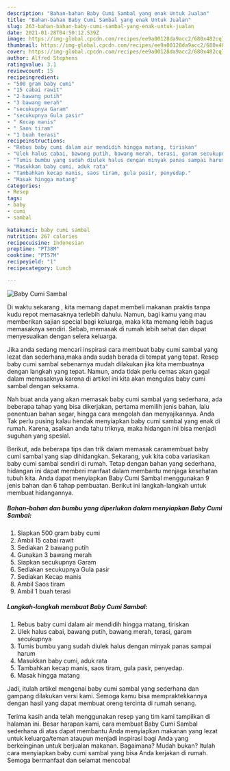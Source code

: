 ```yaml
---
description: "Bahan-bahan Baby Cumi Sambal yang enak Untuk Jualan"
title: "Bahan-bahan Baby Cumi Sambal yang enak Untuk Jualan"
slug: 263-bahan-bahan-baby-cumi-sambal-yang-enak-untuk-jualan
date: 2021-01-28T04:50:12.539Z
image: https://img-global.cpcdn.com/recipes/ee9a00128da9acc2/680x482cq70/baby-cumi-sambal-foto-resep-utama.jpg
thumbnail: https://img-global.cpcdn.com/recipes/ee9a00128da9acc2/680x482cq70/baby-cumi-sambal-foto-resep-utama.jpg
cover: https://img-global.cpcdn.com/recipes/ee9a00128da9acc2/680x482cq70/baby-cumi-sambal-foto-resep-utama.jpg
author: Alfred Stephens
ratingvalue: 3.1
reviewcount: 15
recipeingredient:
- "500 gram baby cumi"
- "15 cabai rawit"
- "2 bawang putih"
- "3 bawang merah"
- "secukupnya Garam"
- "secukupnya Gula pasir"
- " Kecap manis"
- " Saos tiram"
- "1 buah terasi"
recipeinstructions:
- "Rebus baby cumi dalam air mendidih hingga matang, tiriskan"
- "Ulek halus cabai, bawang putih, bawang merah, terasi, garam secukupnya"
- "Tumis bumbu yang sudah diulek halus dengan minyak panas sampai harum"
- "Masukkan baby cumi, aduk rata"
- "Tambahkan kecap manis, saos tiram, gula pasir, penyedap."
- "Masak hingga matang"
categories:
- Resep
tags:
- baby
- cumi
- sambal

katakunci: baby cumi sambal 
nutrition: 267 calories
recipecuisine: Indonesian
preptime: "PT38M"
cooktime: "PT57M"
recipeyield: "1"
recipecategory: Lunch

---
```



![Baby Cumi Sambal](https://img-global.cpcdn.com/recipes/ee9a00128da9acc2/680x482cq70/baby-cumi-sambal-foto-resep-utama.jpg)

Di waktu  sekarang , kita memang dapat membeli makanan praktis tanpa kudu repot memasaknya terlebih dahulu. Namun, bagi kamu yang mau memberikan sajian special bagi keluarga, maka kita memang lebih bagus memasaknya sendiri. Sebab, memasak di rumah lebih sehat dan dapat menyesuaikan dengan selera keluarga.

Jika anda sedang mencari inspirasi cara membuat baby cumi sambal yang lezat dan sederhana,maka anda sudah berada di tempat yang tepat. Resep baby cumi sambal  sebenarnya mudah dilakukan jika kita membuatnya dengan langkah yang tepat. Namun, anda tidak perlu cemas akan gagal dalam memasaknya 
karena di artikel ini kita akan mengulas baby cumi sambal dengan seksama.  



Nah buat anda yang akan memasak baby cumi sambal yang sederhana, ada beberapa tahap yang bisa dikerjakan, pertama memilih jenis bahan, lalu penentuan bahan segar, hingga cara mengolah dan menyajikannya. Anda Tak perlu pusing kalau hendak menyiapkan baby cumi sambal yang enak di rumah. Karena, asalkan anda  tahu triknya, maka hidangan ini bisa menjadi suguhan yang spesial.

Berikut, ada beberapa tips dan trik dalam memasak caramembuat baby cumi sambal yang siap dihidangkan. Sekarang, yuk kita coba variasikan baby cumi sambal sendiri di rumah. Tetap dengan bahan yang sederhana, hidangan ini dapat memberi manfaat dalam membantu menjaga kesehatan tubuh kita. Anda dapat menyiapkan Baby Cumi Sambal menggunakan 9 jenis bahan dan 6 tahap pembuatan. Berikut ini langkah-langkah untuk membuat hidangannya.

<!--inarticleads1-->

##### Bahan-bahan dan bumbu yang diperlukan dalam menyiapkan Baby Cumi Sambal:

1. Siapkan 500 gram baby cumi
1. Ambil 15 cabai rawit
1. Sediakan 2 bawang putih
1. Gunakan 3 bawang merah
1. Siapkan secukupnya Garam
1. Sediakan secukupnya Gula pasir
1. Sediakan  Kecap manis
1. Ambil  Saos tiram
1. Ambil 1 buah terasi




<!--inarticleads2-->

##### Langkah-langkah membuat Baby Cumi Sambal:

1. Rebus baby cumi dalam air mendidih hingga matang, tiriskan
1. Ulek halus cabai, bawang putih, bawang merah, terasi, garam secukupnya
1. Tumis bumbu yang sudah diulek halus dengan minyak panas sampai harum
1. Masukkan baby cumi, aduk rata
1. Tambahkan kecap manis, saos tiram, gula pasir, penyedap.
1. Masak hingga matang




Jadi, itulah artikel mengenai  baby cumi sambal  yang sederhana dan gampang dilakukan versi kami. Semoga kamu bisa mempraktekkannya dengan hasil yang dapat membuat oreng tercinta di rumah senang. 

Terima kasih anda telah menggunakan resep yang tim kami tampilkan di halaman ini. Besar harapan kami, cara membuat  Baby Cumi Sambal sederhana di atas dapat membantu Anda menyiapkan makanan yang lezat untuk keluarga/teman ataupun menjadi inspirasi bagi Anda yang berkeinginan untuk berjualan makanan. Bagaimana? Mudah bukan? Itulah cara menyiapkan baby cumi sambal yang bisa Anda kerjakan di rumah. Semoga bermanfaat dan selamat mencoba!

